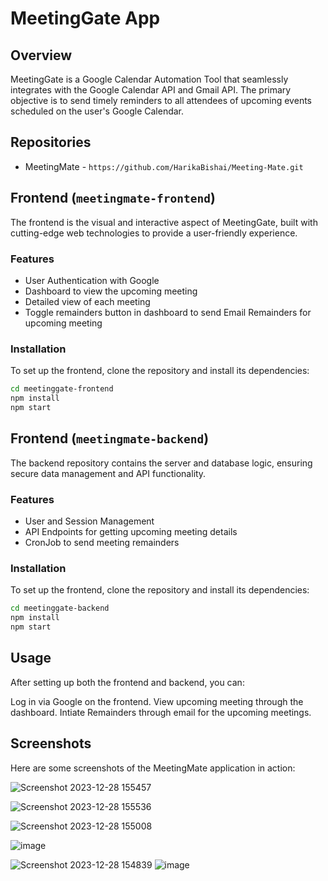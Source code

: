 # MeetingGate App

## Overview
MeetingGate is a Google Calendar Automation Tool that seamlessly integrates with the Google Calendar API and Gmail API. The primary objective is to send timely reminders to all attendees of upcoming events scheduled on the user's Google Calendar. 
## Repositories
- MeetingMate - `https://github.com/HarikaBishai/Meeting-Mate.git`

## Frontend (`meetingmate-frontend`)
The frontend is the visual and interactive aspect of MeetingGate, built with cutting-edge web technologies to provide a user-friendly experience.

### Features
- User Authentication with Google
- Dashboard to view the upcoming meeting
- Detailed view of each meeting
- Toggle remainders button in dashboard to send Email Remainders for upcoming meeting

### Installation
To set up the frontend, clone the repository and install its dependencies:
```bash
cd meetinggate-frontend
npm install
npm start
```

## Frontend (`meetingmate-backend`)
The backend repository contains the server and database logic, ensuring secure data management and API functionality.

### Features
- User and Session Management
- API Endpoints for getting upcoming meeting details
- CronJob to send meeting remainders

### Installation
To set up the frontend, clone the repository and install its dependencies:
```bash
cd meetinggate-backend
npm install
npm start
```
## Usage
After setting up both the frontend and backend, you can:

Log in via Google on the frontend.
View upcoming meeting through the dashboard.
Intiate Remainders through email for the upcoming meetings.

## Screenshots
Here are some screenshots of the MeetingMate application in action:




![Screenshot 2023-12-28 155457](https://github.com/HarikaBishai/Meeting-Mate/assets/60469239/3b3a68f4-96b0-4f4d-b321-8aeb518c9738)



![Screenshot 2023-12-28 155536](https://github.com/HarikaBishai/Meeting-Mate/assets/60469239/0f0f9943-197e-45ef-a2c1-a1010e5824fd)


![Screenshot 2023-12-28 155008](https://github.com/HarikaBishai/Meeting-Mate/assets/60469239/0f6b61d9-e3e5-4d1c-8ec9-05dab65363fd)

![image](https://github.com/HarikaBishai/Meeting-Mate/assets/60469239/da5ad159-920b-4c6c-be62-48035c8144ac)


![Screenshot 2023-12-28 154839](https://github.com/HarikaBishai/Meeting-Mate/assets/60469239/9f20acb4-ec1b-461d-9e3d-e2197042a884)
![image](https://github.com/HarikaBishai/Meeting-Mate/assets/60469239/3b4b555b-5ddb-472c-bc9b-a8e083e1055f)




